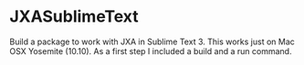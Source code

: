 # JXASublimeText
Build a package to work with JXA in Sublime Text 3. This works just on Mac OSX Yosemite (10.10). As a first step I included a build and a run command.
